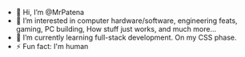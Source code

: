 - 👋 Hi, I’m @MrPatena
- 👀 I’m interested in computer hardware/software, engineering feats, gaming, PC building, How stuff just works, and much more...
- 🌱 I’m currently learning full-stack development. On my CSS phase.
- ⚡ Fun fact: I'm human

<!---
MrPatena/MrPatena is a ✨ special ✨ repository because its `README.md` (this file) appears on your GitHub profile.
You can click the Preview link to take a look at your changes.
--->
